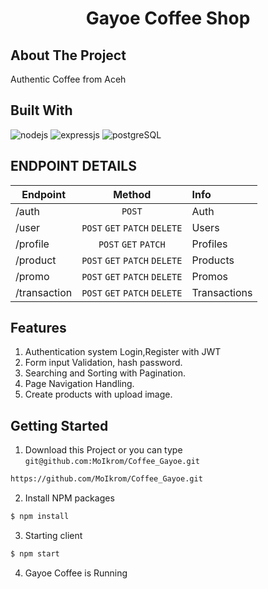 <p align="center">
  
  <h1 align='center'>Gayoe Coffee Shop</h1>
</p>

## About The Project

Authentic Coffee from Aceh

## Built With

![nodejs](https://img.shields.io/badge/nodejs-16-brightgreen)
![expressjs](https://img.shields.io/badge/expressjs-4-lightgrey)
![postgreSQL](https://img.shields.io/badge/postgreSQL-11-blue)

## ENDPOINT DETAILS

| Endpoint     |            Method             | Info         |
| ------------ | :---------------------------: | :----------- |
| /auth        |            `POST`             | Auth         |
| /user        | `POST` `GET` `PATCH` `DELETE` | Users        |
| /profile     |     `POST` `GET` `PATCH`      | Profiles     |
| /product     | `POST` `GET` `PATCH` `DELETE` | Products     |
| /promo       | `POST` `GET` `PATCH` `DELETE` | Promos       |
| /transaction | `POST` `GET` `PATCH` `DELETE` | Transactions |



## Features

1. Authentication system Login,Register with JWT
2. Form input Validation, hash password.
3. Searching and Sorting with Pagination.
4. Page Navigation Handling.
5. Create products with upload image.

## Getting Started

1. Download this Project or you can type
   `git@github.com:MoIkrom/Coffee_Gayoe.git`

```sh
https://github.com/MoIkrom/Coffee_Gayoe.git
```

2. Install NPM packages

```sh
$ npm install
```

3. Starting client

```sh
$ npm start
```

4. Gayoe Coffee is Running

